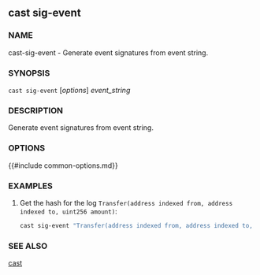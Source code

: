 ## cast sig-event

### NAME

cast-sig-event - Generate event signatures from event string.

### SYNOPSIS

``cast sig-event`` [*options*] *event_string*

### DESCRIPTION

Generate event signatures from event string.

### OPTIONS

{{#include common-options.md}}

### EXAMPLES

1. Get the hash for the log `Transfer(address indexed from, address indexed to, uint256 amount)`:
    ```sh
    cast sig-event "Transfer(address indexed from, address indexed to, uint256 amount)"
    ```

### SEE ALSO

[cast](./cast.md)
